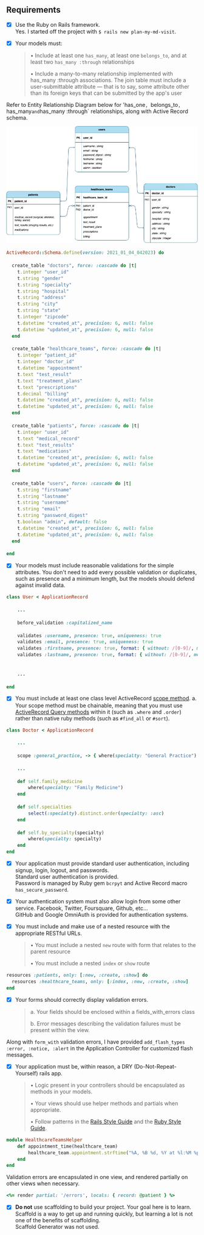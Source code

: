 ## Requirements

- [x] Use the Ruby on Rails framework. <br>
Yes. I started off the project with `$ rails new plan-my-md-visit`.

- [x] Your models must:  
  > • Include at least one `has_many`, at least one `belongs_to`, and at least two `has_many :through` relationships 
  >   
  > • Include a many-to-many relationship implemented with has_many :through associations. The join table must include a user-submittable attribute — that is to say, some attribute other than its foreign keys that can be submitted by the app's user

Refer to Entity Relationship Diagram below for 'has_one`, `belongs_to`, `has_many` and `has_many :through` relationships, along with Active Record schema.

<div align="center">
  <img src="./PlanMyMDVisit.jpg">
</div>

```ruby
ActiveRecord::Schema.define(version: 2021_01_04_042023) do

  create_table "doctors", force: :cascade do |t|
    t.integer "user_id"
    t.string "gender"
    t.string "specialty"
    t.string "hospital"
    t.string "address"
    t.string "city"
    t.string "state"
    t.integer "zipcode"
    t.datetime "created_at", precision: 6, null: false
    t.datetime "updated_at", precision: 6, null: false
  end

  create_table "healthcare_teams", force: :cascade do |t|
    t.integer "patient_id"
    t.integer "doctor_id"
    t.datetime "appointment"
    t.text "test_result"
    t.text "treatment_plans"
    t.text "prescriptions"
    t.decimal "billing"
    t.datetime "created_at", precision: 6, null: false
    t.datetime "updated_at", precision: 6, null: false
  end

  create_table "patients", force: :cascade do |t|
    t.integer "user_id"
    t.text "medical_record"
    t.text "test_results"
    t.text "medications"
    t.datetime "created_at", precision: 6, null: false
    t.datetime "updated_at", precision: 6, null: false
  end

  create_table "users", force: :cascade do |t|
    t.string "firstname"
    t.string "lastname"
    t.string "username"
    t.string "email"
    t.string "password_digest"
    t.boolean "admin", default: false
    t.datetime "created_at", precision: 6, null: false
    t.datetime "updated_at", precision: 6, null: false
  end

end
```

- [x] Your models must include reasonable validations for the simple attributes. You don't need to add every possible validation or duplicates, such as presence and a minimum length, but the models should defend against invalid data.

```ruby 
class User < ApplicationRecord 

    ...

    before_validation :capitalized_name

    validates :username, presence: true, uniqueness: true 
    validates :email, presence: true, uniqueness: true
    validates :firstname, presence: true, format: { without: /[0-9]/, message: "Numbers are not allowed." }
    validates :lastname, presence: true, format: { without: /[0-9]/, message: "Numbers are not allowed." }

    
    ...

end 
```

- [x] You must include at least one class level ActiveRecord [scope method](https://guides.rubyonrails.org/active_record_querying.html#scopes).
  a. Your scope method must be chainable, meaning that you must use [ActiveRecord Query methods](https://guides.rubyonrails.org/active_record_querying.html) within it (such as `.where` and `.order`) rather than native ruby methods (such as `#find_all` or `#sort`).

```ruby 
class Doctor < ApplicationRecord 
    
    ...

    scope :general_practice, -> { where(specialty: "General Practice") }

    ...

    def self.family_medicine 
        where(specialty: "Family Medicine")
    end 

    def self.specialties
        select(:specialty).distinct.order(specialty: :asc)
    end 

    def self.by_specialty(specialty)
        where(specialty: specialty)
    end 
end 
```

- [x] Your application must provide standard user authentication, including signup, login, logout, and passwords. <br>
Standard user authentication is provided. <br>
Password is managed by Ruby gem `bcrpyt` and Active Record macro `has_secure_password`. <br>

- [x] Your authentication system must also allow login from some other service. Facebook, Twitter, Foursquare, Github, etc... <br>
GitHub and Google OmniAuth is provided for authentication systems.

- [x] You must include and make use of a nested resource with the appropriate RESTful URLs.
  > • You must include a nested `new` route with form that relates to the parent resource  
  >  
  > • You must include a nested `index` or `show` route

```ruby
resources :patients, only: [:new, :create, :show] do
  resources :healthcare_teams, only: [:index, :new, :create, :show]
end
```

- [x] Your forms should correctly display validation errors.
  > a. Your fields should be enclosed within a fields_with_errors class
  >
  > b. Error messages describing the validation failures must be present within the view.

Along with `form_with` validation errors, I have provided `add_flash_types :error, :notice, :alert` in the Application Controller for customized flash messages.

- [x] Your application must be, within reason, a DRY (Do-Not-Repeat-Yourself) rails app. 
  > • Logic present in your controllers should be encapsulated as methods in your models.  
  >  
  > • Your views should use helper methods and partials when appropriate. 
  >    
  > • Follow patterns in the [Rails Style Guide](https://github.com/bbatsov/rails-style-guide) and the [Ruby Style Guide](https://github.com/bbatsov/ruby-style-guide).

```ruby
module HealthcareTeamsHelper
    def appointment_time(healthcare_team)
        healthcare_team.appointment.strftime("%A, %B %d, %Y at %l:%M %p")
    end 
end
```
Validation errors are encapsulated in one view, and rendered partially on other views when necessary.

```ruby 
<%= render partial: '/errors', locals: { record: @patient } %>
```

- [x] **Do not** use scaffolding to build your project. Your goal here is to learn. Scaffold is a way to get up and running quickly, but learning a lot is not one of the benefits of scaffolding.<br>
Scaffold Generator was not used.